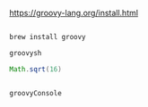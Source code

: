 https://groovy-lang.org/install.html

```groovy

brew install groovy

groovysh

Math.sqrt(16)


groovyConsole

```
